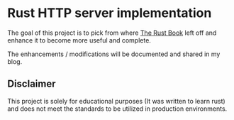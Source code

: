 # Rust HTTP server implementation

The goal of this project is to pick from where [The Rust Book](https://doc.rust-lang.org/book/ch20-00-final-project-a-web-server.html) left off and enhance it to become more useful and complete.

The enhancements / modifications will be documented and shared in my blog.

## Disclaimer

This project is solely for educational purposes (It was written to learn rust) and does not meet the standards to be utilized in production environments. 
